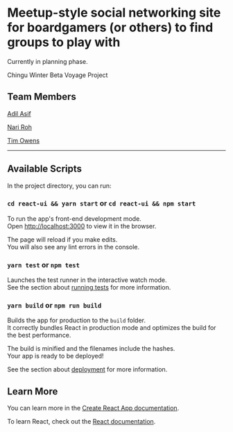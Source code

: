 # Meetup-style social networking site for boardgamers (or others) to find groups to play with

Currently in planning phase.

Chingu Winter Beta Voyage Project

## Team Members
[Adil Asif](https://github.com/adilasif)

[Nari Roh](https:?/github.com/NariRoh)

[Tim Owens](https://github.com/timowens9)
___________

## Available Scripts

In the project directory, you can run:

### `cd react-ui && yarn start` or `cd react-ui && npm start`

To run the app's front-end development mode.<br>
Open [http://localhost:3000](http://localhost:3000) to view it in the browser.

The page will reload if you make edits.<br>
You will also see any lint errors in the console.

### `yarn test` or `npm test`

Launches the test runner in the interactive watch mode.<br>
See the section about [running tests](https://facebook.github.io/create-react-app/docs/running-tests) for more information.

### `yarn build` or `npm run build`

Builds the app for production to the `build` folder.<br>
It correctly bundles React in production mode and optimizes the build for the best performance.

The build is minified and the filenames include the hashes.<br>
Your app is ready to be deployed!

See the section about [deployment](https://facebook.github.io/create-react-app/docs/deployment) for more information.

## Learn More

You can learn more in the [Create React App documentation](https://facebook.github.io/create-react-app/docs/getting-started).

To learn React, check out the [React documentation](https://reactjs.org/).
